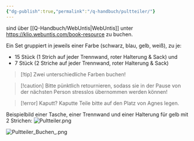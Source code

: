 ```yaml
---
{"dg-publish":true,"permalink":"/q-handbuch/pultteiler/"}
---
```


sind über [[Q-Handbuch/WebUntis\|WebUntis]] unter https://klio.webuntis.com/book-resource zu buchen.

Ein Set gruppiert in jeweils einer Farbe (schwarz, blau, gelb, weiß), zu je: 
* 15 Stück (1 Strich auf jeder Trennwand, roter Halterung & Sack) und 
* 7 Stück (2 Striche auf jeder Trennwand, roter Halterung & Sack)

> [!tip] Zwei unterschiedliche Farben buchen!

>[!caution] Bitte pünktlich retournieren, 
>sodass sie in der Pause von der nächsten Person stresslos übernommen werden können!

> [!error]  Kaputt?
> Kaputte Teile bitte auf den Platz von Agnes legen.

Beispielbild einer Tasche, einer Trennwand und einer Halterung für gelb mit 2 Strichen:
![Pultteiler.png](/img/user/Pultteiler.png)

![Pultteiler_Buchen_.png](/img/user/Q-Handbuch/Pultteiler_Buchen_.png)